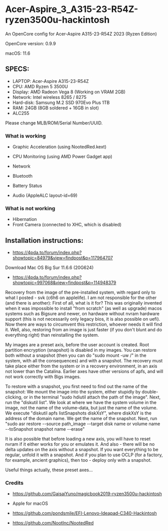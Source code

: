 # Acer-Aspire_3_A315-23-R54Z-ryzen3500u-hackintosh



An OpenCore config for Acer-Aspire A315-23-R54Z 2023 (Ryzen Edition)

OpenCore version: 0.9.9

macOS: 11.6

## SPECS:
- LAPTOP: Acer-Aspire A315-23-R54Z
- CPU: AMD Ryzen 5 3500U
- Display: AMD Radeon Vega 8 (Working on VRAM 2GB)
- Network: Intel wireless 8265 / 8275
- Hard-disk: Samsung M.2 SSD 970Evo Plus 1TB
- RAM: 24GB (8GB soldered + 16GB in slot)
- ALC255

Please change MLB/ROM/Serial Number/UUID.

### What is working

- Graphic Acceleration (using NootedRed.kext)

* CPU Monitoring (using AMD Power Gadget app)

* Network

* Bluetooth

* Battery Status

* Audio (AppleALC layout-id=69)

### What is not working

* Hibernation
* Front Camera (connected to XHC, which is disabled)

## Installation instructions:

* https://4pda.to/forum/index.php?showtopic=84979&view=findpost&p=117964707

Download Mac OS Big Sur 11.6.6 (20G624)
* https://4pda.to/forum/index.php?showtopic=997068&view=findpost&p=114948379

Recovery from the image of the pre-installed system, with regard only to what I posted - svk (c6h6 on applelife).
I am not responsible for the other (and there is another):
First of all, what is it for? This was originally invented when it was impossible to install "from scratch" (as well as upgrade) macos systems such as Bigsure and newer, on hardware without nvram hardware support (this is not necessarily only legacy bios, it is also possible on uefi). Now there are ways to circumvent this restriction, whoever needs it will find it. Well, also, restoring from an image is just faster (if you don't blunt and do everything right) than reinstalling the system.

My images are a preset axis, before the user account is created. Root partition encryption (snapshot) is disabled in my images. You can restore both without a snapshot (then you can do "sudo mount -uw /" in the system, with all the consequences) and with a snapshot. The recovery must take place either from the system or in a recovery environment, in an axis not lower than the Catalina. Earlier axes have other versions of apfs, and will not work correctly with Bigs images.

To restore with a snapshot, you first need to find out the name of the snapshot:
We mount the image into the system, either stupidly by double-clicking, or in the terminal "sudo hdiutil attach the path of the image". Next, run the "diskutil list".
We look at where we have the system volume in the image, not the name of the volume-data, but just the name of the volume. We execute "diskutil apfs listSnapshots diskXsY", where diskXsY is the address of the domain name. We get the name of the snapshot.
Next, run "sudo asr restore --source path_image --target disk name or volume name --toSnapshot snapshot name --erase"

It is also possible that before loading a new axis, you will have to reset nvram if it either works for you or emulates it.
And also - there will be no delta updates on the axis without a snapshot. If you want everything to be regular, unfold it with a snapshot. And if you plan to use OCLP (for a factory, for example, ancient graphics), then too - deploy only with a snapshot.

Useful things actually, these preset axes...

### Credits

* https://github.com/GaisaiYuno/magicbook2019-ryzen3500u-hackintosh

* Apple for macOS

* https://github.com/pondsmile/EFI-Lenovo-Ideapad-C340-Hackintosh

* https://github.com/NootInc/NootedRed




